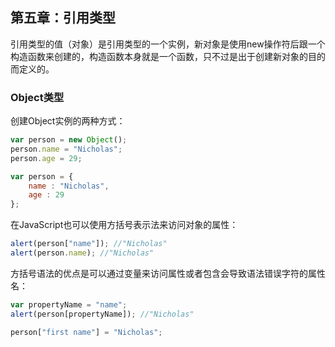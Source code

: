 ## 第五章：引用类型
引用类型的值（对象）是引用类型的一个实例，新对象是使用new操作符后跟一个构造函数来创建的，构造函数本身就是一个函数，只不过是出于创建新对象的目的而定义的。

### Object类型
创建Object实例的两种方式：
```javascript
var person = new Object();
person.name = "Nicholas";
person.age = 29;

var person = {
    name : "Nicholas",
    age : 29
};
```
在JavaScript也可以使用方括号表示法来访问对象的属性：
```javascript
alert(person["name"]); //"Nicholas"
alert(person.name); //"Nicholas"
```
方括号语法的优点是可以通过变量来访问属性或者包含会导致语法错误字符的属性名：
```javascript
var propertyName = "name";
alert(person[propertyName]); //"Nicholas"

person["first name"] = "Nicholas";
```
